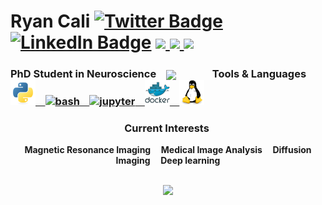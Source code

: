 # Ryan Cali [![Twitter Badge](https://img.shields.io/badge/Twitter-Profile-informational?style=plastic&logo=twitter&logoColor=white&color=1CA2F1)](https://twitter.com/Ryan__Cali) [![LinkedIn Badge](https://img.shields.io/badge/LinkedIn-Profile-informational?style=plastic&logo=linkedin&logoColor=white&color=0D76A8)](https://www.linkedin.com/in/ryan-cali-64201417a/) <a href="https://www.researchgate.net/profile/Ryan-Cali"> <img src="https://img.shields.io/badge/ResearchGate-Profile-rgb(0%2C204%2C187)?style=plastic&logo=ResearchGate"> <a href="https://scholar.google.com/citations?hl=en&view_op=list_works&gmla=AJsN-F6celdkuzM5m7AmNbp8EQFetqHcoEBR8_yysDmGUuJ6sT30kiYIlXoza5suYx9EJujb8OjBEOYdQG5hxo_4Za8P4yX5VQ&user=NKw-aEsAAAAJ"> <img src="https://img.shields.io/badge/GoogleScholar-Profile-rgb(64%2C134%2C244)?style=plastic&logo=GoogleScholar"> <a href="https://pubmed.ncbi.nlm.nih.gov/?term=Cali+R"> <img src="https://img.shields.io/badge/PubMed-Profile-rgb(32%2C85%2C138)?style=plastic&logo=PubMed">
<a/>

### PhD Student in Neuroscience &nbsp;&nbsp; <a/> <img src="https://user-images.githubusercontent.com/71532882/159825031-b8c2d528-7f52-43c1-84b9-86907e3d7da7.png" width="60" align=center > &nbsp;&nbsp; &nbsp;&nbsp; &nbsp;&nbsp;&nbsp;&nbsp; &nbsp;&nbsp; Tools & Languages &nbsp; &nbsp; <a href="https://www.python.org" target="_blank"> <img src="https://raw.githubusercontent.com/devicons/devicon/master/icons/python/python-original.svg" alt="python" width="40" height="40"/> &nbsp;&nbsp; <a href="https://www.gnu.org/software/bash/" target="_blank"> <img src="https://www.vectorlogo.zone/logos/gnu_bash/gnu_bash-icon.svg" alt="bash" width="40" height="40"/> &nbsp;&nbsp; <a href="https://jupyter.org/" target="_blank"> <img src="https://user-images.githubusercontent.com/71532882/159995448-3a3fe34a-5bba-43ae-b673-b5deddc31c9a.png" alt="jupyter" width="40" height="40"/> &nbsp;&nbsp; <a href="https://www.docker.com/" target="_blank"> <img src="https://raw.githubusercontent.com/devicons/devicon/master/icons/docker/docker-original-wordmark.svg" alt="docker" width="40" height="40"/> &nbsp;&nbsp; <a href="https://www.linux.org/" target="_blank"> <img src="https://raw.githubusercontent.com/devicons/devicon/master/icons/linux/linux-original.svg" alt="linux" width="40" height="40"/> 

<a/>




### <p align="center"> Current&nbsp;Interests&nbsp;</b></summary> 


<p align="center">
<b>Magnetic Resonance Imaging 
<b>&nbsp;&nbsp;&nbsp;&nbsp;Medical Image Analysis 
<b>&nbsp;&nbsp;&nbsp;&nbsp;Diffusion Imaging 
<b>&nbsp;&nbsp;&nbsp;&nbsp;Deep learning <br> <br> 
</p>

<p align="center">
<a href="https://github.com/rcali21"> <img src="https://github-readme-stats.vercel.app/api/top-langs/?username=rcali21&hide=html,css&title_color=ffffff&text_color=c9cacc&icon_color=4AB197&bg_color=1A2B34"/>
</a>
